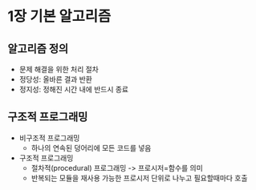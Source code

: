 # 1장 기본 알고리즘

## 알고리즘 정의

- 문제 해결을 위한 처리 절차
- 정당성: 올바른 결과 반환
- 정지성: 정해진 시간 내에 반드시 종료

## 구조적 프로그래밍

- 비구조적 프로그래밍
  - 하나의 연속된 덩어리에 모든 코드를 넣음
- 구조적 프로그래밍
  - 절차적(procedural) 프로그래밍 -> 프로시저=함수를 의미
  - 반복되는 모듈을 재사용 가능한 프로시저 단위로 나누고 필요할때마다 호출